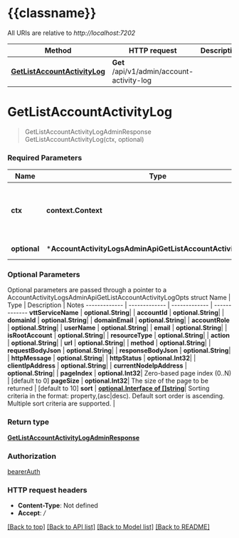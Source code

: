 # {{classname}}

All URIs are relative to *http://localhost:7202*

Method | HTTP request | Description
------------- | ------------- | -------------
[**GetListAccountActivityLog**](AccountActivityLogsAdminApi.md#GetListAccountActivityLog) | **Get** /api/v1/admin/account-activity-log | 

# **GetListAccountActivityLog**
> GetListAccountActivityLogAdminResponse GetListAccountActivityLog(ctx, optional)


### Required Parameters

Name | Type | Description  | Notes
------------- | ------------- | ------------- | -------------
 **ctx** | **context.Context** | context for authentication, logging, cancellation, deadlines, tracing, etc.
 **optional** | ***AccountActivityLogsAdminApiGetListAccountActivityLogOpts** | optional parameters | nil if no parameters

### Optional Parameters
Optional parameters are passed through a pointer to a AccountActivityLogsAdminApiGetListAccountActivityLogOpts struct
Name | Type | Description  | Notes
------------- | ------------- | ------------- | -------------
 **vttServiceName** | **optional.String**|  | 
 **accountId** | **optional.String**|  | 
 **domainId** | **optional.String**|  | 
 **domainEmail** | **optional.String**|  | 
 **accountRole** | **optional.String**|  | 
 **userName** | **optional.String**|  | 
 **email** | **optional.String**|  | 
 **isRootAccount** | **optional.String**|  | 
 **resourceType** | **optional.String**|  | 
 **action** | **optional.String**|  | 
 **url** | **optional.String**|  | 
 **method** | **optional.String**|  | 
 **requestBodyJson** | **optional.String**|  | 
 **responseBodyJson** | **optional.String**|  | 
 **httpMessage** | **optional.String**|  | 
 **httpStatus** | **optional.Int32**|  | 
 **clientIpAddress** | **optional.String**|  | 
 **currentNodeIpAddress** | **optional.String**|  | 
 **pageIndex** | **optional.Int32**| Zero-based page index (0..N) | [default to 0]
 **pageSize** | **optional.Int32**| The size of the page to be returned | [default to 10]
 **sort** | [**optional.Interface of []string**](string.md)| Sorting criteria in the format: property,(asc|desc). Default sort order is ascending. Multiple sort criteria are supported. | 

### Return type

[**GetListAccountActivityLogAdminResponse**](GetListAccountActivityLogAdminResponse.md)

### Authorization

[bearerAuth](../README.md#bearerAuth)

### HTTP request headers

 - **Content-Type**: Not defined
 - **Accept**: */*

[[Back to top]](#) [[Back to API list]](../README.md#documentation-for-api-endpoints) [[Back to Model list]](../README.md#documentation-for-models) [[Back to README]](../README.md)

